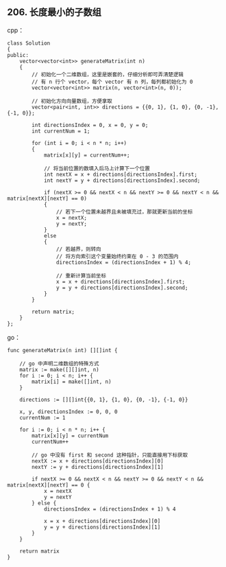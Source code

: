 ## 206. 长度最小的子数组
cpp：

    class Solution
    {
    public:
        vector<vector<int>> generateMatrix(int n)
        {
            // 初始化一个二维数组，这里是嵌套的，仔细分析即可弄清楚逻辑
            // 有 n 行个 vector，每个 vector 有 n 列，每列都初始化为 0
            vector<vector<int>> matrix(n, vector<int>(n, 0));

            // 初始化方向向量数组，方便拿取
            vector<pair<int, int>> directions = {{0, 1}, {1, 0}, {0, -1}, {-1, 0}};

            int directionsIndex = 0, x = 0, y = 0;
            int currentNum = 1;

            for (int i = 0; i < n * n; i++)
            {
                matrix[x][y] = currentNum++;

                // 将当前位置的数填入后马上计算下一个位置
                int nextX = x + directions[directionsIndex].first;
                int nextY = y + directions[directionsIndex].second;

                if (nextX >= 0 && nextX < n && nextY >= 0 && nextY < n && matrix[nextX][nextY] == 0)
                {
                    // 若下一个位置未越界且未被填充过，那就更新当前的坐标
                    x = nextX;
                    y = nextY;
                }
                else
                {
                    // 若越界，则转向
                    // 将方向索引这个变量始终约束在 0 - 3 的范围内
                    directionsIndex = (directionsIndex + 1) % 4;

                    // 重新计算当前坐标
                    x = x + directions[directionsIndex].first;
                    y = y + directions[directionsIndex].second;
                }
            }

            return matrix;
        }
    };

go：

    func generateMatrix(n int) [][]int {

        // go 中声明二维数组的特殊方式
        matrix := make([][]int, n)
        for i := 0; i < n; i++ {
            matrix[i] = make([]int, n)
        }

        directions := [][]int{{0, 1}, {1, 0}, {0, -1}, {-1, 0}}

        x, y, directionsIndex := 0, 0, 0
        currentNum := 1

        for i := 0; i < n * n; i++ {
            matrix[x][y] = currentNum
            currentNum++

            // go 中没有 first 和 second 这种指针，只能直接用下标获取
            nextX := x + directions[directionsIndex][0]
            nextY := y + directions[directionsIndex][1]

            if nextX >= 0 && nextX < n && nextY >= 0 && nextY < n && matrix[nextX][nextY] == 0 {
                x = nextX
                y = nextY
            } else {
                directionsIndex = (directionsIndex + 1) % 4

                x = x + directions[directionsIndex][0]
                y = y + directions[directionsIndex][1]
            }
        }

        return matrix
    }